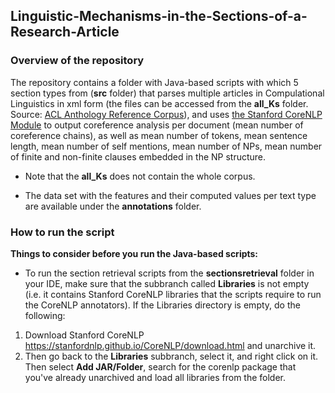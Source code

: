 ## Linguistic-Mechanisms-in-the-Sections-of-a-Research-Article
 
### Overview of the repository
The repository contains a folder with Java-based scripts with which 5 section types from (**src** folder) that parses multiple articles in Compulational Linguistics in xml form (the files can be accessed from the **all_Ks** folder. Source: [ACL Anthology Reference Corpus](https://acl-arc.comp.nus.edu.sg/)), and uses [the Stanford CoreNLP Module](https://stanfordnlp.github.io/CoreNLP/index.html) to output coreference analysis per document (mean number of coreference chains), as well as mean number of tokens, mean sentence length, mean number of self mentions, mean number of NPs, mean number of finite and non-finite clauses embedded in the NP structure.

- Note that the **all_Ks** does not contain the whole corpus.

- The data set with the features and their computed values per text type are available under the **annotations** folder.

### How to run the script
**Things to consider before you run the Java-based scripts:**
- To run the section retrieval scripts from the **sectionsretrieval** folder in your IDE, make sure that the subbranch called **Libraries** is not empty (i.e. it contains Stanford CoreNLP libraries that the scripts require to run the CoreNLP annotators). If the Libraries directory is empty, do the following:
1. Download Stanford CoreNLP https://stanfordnlp.github.io/CoreNLP/download.html and unarchive it.
2. Then go back to the **Libraries** subbranch, select it, and right click on it. Then select **Add JAR/Folder**, search for the corenlp package that you've already unarchived and load all libraries from the folder.
